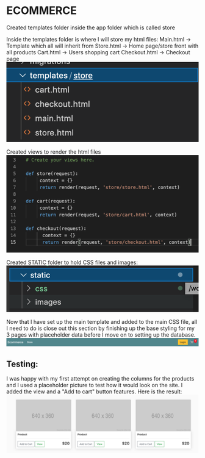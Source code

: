 # ECOMMERCE 

Created templates folder inside the app folder which is called store

Inside the templates folder is where I will store my html files:
Main.html → Template which all will inherit from
Store.html → Home page/store front with all products
Cart.html → Users shopping cart
Checkout.html → Checkout page
![firstnavbar](/readme-screenshots/templates.png)

Created views to render the html files 
![firstnavbar](/readme-screenshots/views.png)

Created STATIC folder to hold CSS files and images:
![firstnavbar](/readme-screenshots/staticfolder.png)

Now that I have set up the main template and added to the main CSS file, all I need to do is close out this section by finishing up the base styling for my 3 pages with placeholder data before I move on to setting up the database.
![firstnavbar](/readme-screenshots/navbar.png)

## Testing:
I was happy with my first attempt on creating the columns for the products and I used a placeholder picture to test how it would look on the site. I added the view and a "Add to cart" button features.
Here is the result: 
![placeholderscrnshot](/readme-screenshots/placeholderscrn.png)

